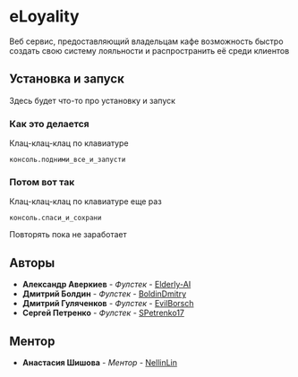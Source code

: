 # eLoyality

Веб сервис, предоставляющий владельцам кафе возможность 
быстро создать свою систему лояльности и распространить её среди клиентов

## Установка и запуск

Здесь будет что-то про установку и запуск 

### Как это делается

Клац-клац-клац по клавиатуре

```
консоль.подними_все_и_запусти
```

### Потом вот так

Клац-клац-клац по клавиатуре еще раз

```
консоль.спаси_и_сохрани
```

Повторять пока не заработает


## Авторы

* **Александр Аверкиев** - *Фулстек* - [Elderly-AI](https://github.com/Elderly-AI)
* **Дмитрий Болдин** - *Фулстек* - [BoldinDmitry](https://github.com/BoldinDmitry)
* **Дмитрий Гуляченков** - *Фулстек* - [EvilBorsch](https://github.com/EvilBorsch)
* **Сергей Петренко** - *Фулстек* - [SPetrenko17](https://github.com/SPetrenko17)

## Ментор
* **Анастасия Шишова** - *Ментор* - [NellinLin](https://github.com/NellinLin)




